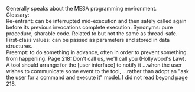 Generally speaks about the MESA programming environment.  
Glossary:  
Re-entrant: can be interrupted mid-execution and then safely called again before its previous invocations complete execution. Synonyms: pure procedure, sharable code. Related to but not the same as thread-safe.  
First-class values: can be passed as parameters and stored in data structures.  
Preempt: to do something in advance, often in order to prevent something from happening. 
Page 218: Don't call us, we'll call you (Hollywood's Law).  
A tool should arrange for the [user interface] to notify it 
...when the user wishes to communicate some event to the tool, 
...rather than adopt an "ask the user for a command and execute it" model. 
I did not read beyond page 218. 
 
